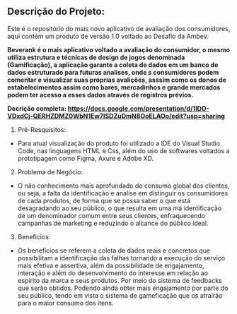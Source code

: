 ## Descrição do Projeto:
Este é o repositório do mais novo aplicativo de avaliação dos consumidores, aqui contém um produto de versão 1.0 voltado ao Desafio da Ambev.

**Beverank é o mais aplicativo voltado a avaliação do consumidor, o mesmo utiliza estrutura e técnicas de design de jogos denominada (Gamificação), a aplicação garante a coleta de dados em um banco de dados estruturado para futuras analises, onde s consumidores podem comentar e visualizar suas próprias avalições, asssim como os donos de estabelecimentos assim como bares, mercadinhos e grande mercados podem ter acesso a esses dados através de registros prévios.**

**Decrição completa: https://docs.google.com/presentation/d/1lDO-VDxdCj-QERHZDMZ0WbN1Ew7ISDZuDmN8OoELAOo/edit?usp=sharing**

1.  Pré-Resquisitos:
* Para atual visualização do produto foi utilizado a IDE do Visual Studio Code, nas linguagens HTML e Css, além do uso de softwares voltados a prototipagem como Figma, Axure e Adobe XD.

2. Problema de Negócio:

* O não conhecimento mais aprofundado do consumo global dos clientes, ou seja, a falta da identificação e analise em distinguir os consumidores de cada produtos, de forma que se possa saber o que está desagradando ao seu público, o que resulta em uma má identificação de um denominador comum entre seus clientes, enfraquecendo campanhas de marketing e reduzindo o alcance do público ideal.

3. Beneficios:

* Os benefícios se referem a coleta de dados reais e concretos que possibilitam a identificação das falhas tornando a execução do serviço mais efetiva e assertiva, além da possibilidade de engajamento, interação e além do desenvolvimento do interesse em relação ao espirito da marca e seus produtos. Por meio do sistema de feedbacks que serão obtidos. Podendo ainda obter mais engajamento por parte do seu público, tendo em vista o sistema de gameficação que os atrairão para o maior consumo dos itens. 
